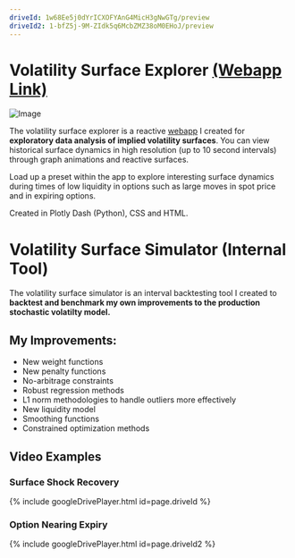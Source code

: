 ```yaml
---
driveId: 1w68Ee5j0dYrICXOFYAnG4MicH3gNwGTg/preview
driveId2: 1-bfZ5j-9M-ZIdk5q6McbZMZ38oM0EHoJ/preview
---
```


# Volatility Surface Explorer [(Webapp Link)](http://vol-app-prod.herokuapp.com/)

![Image](https://github.com/leonwu4951/volatility-simulator/blob/master/Volatility_Simulator.jpg)

The volatility surface explorer is a reactive [webapp](http://vol-app-prod.herokuapp.com/) I created for **exploratory data analysis of implied volatility surfaces**. You can view historical surface dynamics in high resolution (up to 10 second intervals) through graph animations and reactive surfaces.

Load up a preset within the app to explore interesting surface dynamics during times of low liquidity in options such as large moves in spot price and in expiring options. 

Created in Plotly Dash (Python), CSS and HTML.

# Volatility Surface Simulator (Internal Tool)
The volatility surface simulator is an interval backtesting tool I created to **backtest and benchmark my own improvements to the production stochastic volatilty model.**

## My Improvements:
- New weight functions
- New penalty functions
- No-arbitrage constraints
- Robust regression methods
- L1 norm methodologies to handle outliers more effectively
- New liquidity model
- Smoothing functions
- Constrained optimization methods

## Video Examples

### Surface Shock Recovery
{% include googleDrivePlayer.html id=page.driveId %}

### Option Nearing Expiry
{% include googleDrivePlayer.html id=page.driveId2 %}

